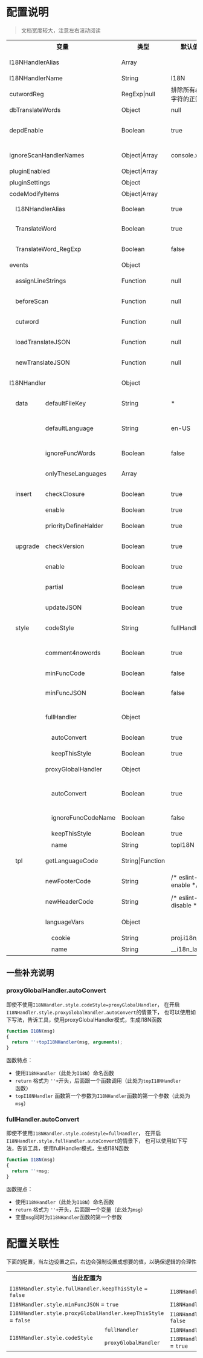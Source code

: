 配置说明
========

> 文档宽度较大，注意左右滚动阅读

<table class="table_big table_options">
	<tr>
		<th colspan="4">变量</th>
		<th>类型</th>
		<th>默认值</th>
		<th>描述</th>
		<th>备注</th>
	</tr>
	<tr><td colspan="4">I18NHandlerAlias</td><td>Array</td><td></td><td>I18NHandlerName的别名</td><td>I18NHandlerAlias优先级比ignoreScanHandlerNames低</td></tr>
	<tr><td colspan="4">I18NHandlerName</td><td>String</td><td>I18N</td><td>插入和运行时包裹的函数名</td><td></td></tr>
	<tr><td colspan="4">cutwordReg</td><td>RegExp|null</td><td>排除所有ascii字符的正则</td><td>提取分词的正则</td><td></td></tr>
	<tr><td colspan="4">dbTranslateWords</td><td>Object</td><td>null</td><td>外部导入的翻译数据</td><td></td></tr>
	<tr><td colspan="4">depdEnable</td><td>Boolean</td><td>true</td><td>是否开启向前版本兼容逻辑</td><td>向前兼容需要消耗一定的计算资源和时间，建议按照提示修改成最新的配置和接口</td></tr>
	<tr><td colspan="4">ignoreScanHandlerNames</td><td>Object|Array</td><td>console.xxxx</td><td>这些函数里面的调用或则声明，不进行扫描</td><td>函数名带有.，表示对成员方法的调用</td></tr>
	<tr><td colspan="4">pluginEnabled</td><td>Object|Array</td><td></td><td>当前安装和启用的插件</td><td>空数据则关闭所有，空对象则使用默认</td></tr>
	<tr><td colspan="4">pluginSettings</td><td>Object</td><td></td><td>插件的配置</td><td></td></tr>
	<tr><td colspan="4">codeModifyItems</td><td>Object|Array</td><td></td><td>设置操作的源码可修改的内容</td><td>空数据则关闭所有，空对象则使用默认</td></tr>
	<tr><td rowspan="3"></td><td colspan="3">I18NHandlerAlias</td><td>Boolean</td><td>true</td><td>将I18NHandlerAlias替换成I18NHandlerName</td><td></td></tr>
	<tr><td colspan="3">TranslateWord</td><td>Boolean</td><td>true</td><td>将提取的需要翻译的关键字，使用I18N函数包裹起来</td><td></td></tr>
	<tr><td colspan="3">TranslateWord_RegExp</td><td>Boolean</td><td>false</td><td>同TranslateWord，RegExp类型的开关</td><td></td></tr>
	<tr><td colspan="4">events</td><td>Object</td><td></td><td>面向定制化的监听事件</td><td></td></tr>
	<tr><td rowspan="5"></td><td colspan="3">assignLineStrings</td><td>Function</td><td>null</td><td>将分词结果绑定ast时触发，可调整分词和ast的对应关系</td><td></td></tr>
	<tr><td colspan="3">beforeScan</td><td>Function</td><td>null</td><td>逐步扫描源码ast树时触发，可对ast结构进行预处理&判断</td><td></td></tr>
	<tr><td colspan="3">cutword</td><td>Function</td><td>null</td><td>分词之后触发，可对分词结果进行优化</td><td></td></tr>
	<tr><td colspan="3">loadTranslateJSON</td><td>Function</td><td>null</td><td>从源码I18N函数体中提取到翻译数据时触发，可修改数据</td><td></td></tr>
	<tr><td colspan="3">newTranslateJSON</td><td>Function</td><td>null</td><td>生成新的I18N函数时触发，可对翻译数据进行再加工</td><td></td></tr>
	<tr><td colspan="4">I18NHandler</td><td>Object</td><td></td><td>注入到代码中的I18N函数的定制化配置</td><td></td></tr>
	<tr><td rowspan="29"></td><td>data</td><td colspan="2">defaultFileKey</td><td>String</td><td>*</td><td>函数默认标识，可标识出特定的I18N函数体</td><td>可以针对filekey，可以提供定制翻译结果</td></tr>
	<tr><td rowspan="3"></td><td colspan="2">defaultLanguage</td><td>String</td><td>en-US</td><td>当没有找到任何语言包 & 启动了comment4nowords, 使用这个语言，作为代码中的语言包</td><td></td></tr>
	<tr><td colspan="2">ignoreFuncWords</td><td>Boolean</td><td>false</td><td>翻译的时候，不参考代码中I18N里面的数据</td><td>启动后，如果dbTranslateWords没有数据，直接删除在I18N已有的翻译</td></tr>
	<tr><td colspan="2">onlyTheseLanguages</td><td>Array</td><td></td><td>只打包这个列表的语言包到代码中</td><td>数组为空则不受限制，传入多少种语言，就打包多少种</td></tr>
	<tr><td>insert</td><td colspan="2">checkClosure</td><td>Boolean</td><td>true</td><td>插入I18N函数前，检查插入位置，作用域不能是全局，必须闭包</td><td></td></tr>
	<tr><td rowspan="2"></td><td colspan="2">enable</td><td>Boolean</td><td>true</td><td>[总开关]是否插入新的I18N函数</td><td></td></tr>
	<tr><td colspan="2">priorityDefineHalder</td><td>Boolean</td><td>true</td><td>优先将新的I18N函数插入到define函数体中</td><td></td></tr>
	<tr><td>upgrade</td><td colspan="2">checkVersion</td><td>Boolean</td><td>true</td><td>函数版本号不同的时候，是否更新整个函数体</td><td></td></tr>
	<tr><td rowspan="3"></td><td colspan="2">enable</td><td>Boolean</td><td>true</td><td>[总开关]能否更新已插入代码中I18N函数体</td><td>已经初始化的I18N函数，不会主动更新</td></tr>
	<tr><td colspan="2">partial</td><td>Boolean</td><td>true</td><td>优先进行I18N函数的局部更新（只更新翻译数据）</td><td>是否能进行局部更新，受到众多因素影响，这只是一个开关</td></tr>
	<tr><td colspan="2">updateJSON</td><td>Boolean</td><td>true</td><td>是否更新代码中的翻译结果JSON</td><td>此配置只影响输出代码的结果，不会影响输出的JSON结果</td></tr>
	<tr><td>style</td><td colspan="2">codeStyle</td><td>String</td><td>fullHandler</td><td>优先使用的代码风格（fullHandler/proxyGlobalHandler）</td><td></td></tr>
	<tr><td rowspan="11"></td><td colspan="2">comment4nowords</td><td>Boolean</td><td>true</td><td>翻译结果JSON，输出所有提取到的关键字；没有翻译结果的关键字，以注释的形式插入</td><td></td></tr>
	<tr><td colspan="2">minFuncCode</td><td>Boolean</td><td>false</td><td>对插入的I18N进行代码压缩</td><td></td></tr>
	<tr><td colspan="2">minFuncJSON</td><td>Boolean</td><td>false</td><td>对插入到代码中的翻译结果JSON进行代码压缩</td><td>设置true，会导致 I18NHandler.style.comment4nowords 失效</td></tr>
	<tr><td colspan="2">fullHandler</td><td>Object</td><td></td><td>插入完整的I18N函数体，代码不依赖外部任何库或者函数</td><td></td></tr>
	<tr><td rowspan="2"></td><td>autoConvert</td><td>Boolean</td><td>true</td><td>将源码中类fullHandler写法的I18N函数，转换为标准的fullHandler</td><td></td></tr>
	<tr><td>keepThisStyle</td><td>Boolean</td><td>true</td><td>已经转的函数，是否维持此状态</td><td>权重高于autoConvert</td></tr>
	<tr><td colspan="2">proxyGlobalHandler</td><td>Object</td><td></td><td>在I18N函数体内，调用外部函数，代替插入过多代码的方式</td><td></td></tr>
	<tr><td rowspan="4"></td><td>autoConvert</td><td>Boolean</td><td>true</td><td>将源码中类proxyGlobal写法的I18N函数，转换为标准的proxyGlobalHandler</td><td></td></tr>
	<tr><td>ignoreFuncCodeName</td><td>Boolean</td><td>false</td><td>忽略源代码中解析出来的外部函数名，强制使用配置的函数名</td><td>如果原来有值，但不同，会触发更新；原来没有，则不会进行更新</td></tr>
	<tr><td>keepThisStyle</td><td>Boolean</td><td>true</td><td>已经转的函数，是否维持此状态</td><td>权重高于autoConvert</td></tr>
	<tr><td>name</td><td>String</td><td>topI18N</td><td>调用的外部函数名</td><td></td></tr>
	<tr><td>tpl</td><td colspan="2">getLanguageCode</td><td>String|Function</td><td></td><td>I18N函数体中，获取当前语言包的JS业务代码</td><td></td></tr>
	<tr><td rowspan="5"></td><td colspan="2">newFooterCode</td><td>String</td><td>/* eslint-enable */</td><td>新插入的I18N函数外包裹的内容-结束部分</td><td></td></tr>
	<tr><td colspan="2">newHeaderCode</td><td>String</td><td>/* eslint-disable */</td><td>新插入的I18N函数外包裹的内容-开始部分</td><td></td></tr>
	<tr><td colspan="2">languageVars</td><td>Object</td><td></td><td>getLanguageCode中可替换$LanguageVars.xxxx$的变量</td><td></td></tr>
	<tr><td rowspan="2"></td><td>cookie</td><td>String</td><td>proj.i18n_lan</td><td>获取语言包通用变量-cookie版</td><td></td></tr>
	<tr><td>name</td><td>String</td><td>__i18n_lan__</td><td>获取语言包通用变量</td><td></td></tr>
</table>


## 一些补充说明

### proxyGlobalHandler.autoConvert

即使不使用`I18NHandler.style.codeStyle=proxyGlobalHandler`，
在开启`I18NHandler.style.proxyGlobalHandler.autoConvert`的情景下，
也可以使用如下写法，告诉工具，使用proxyGlobalHandler模式，生成I18N函数

```javascript
function I18N(msg)
{
  return ''+topI18NHandler(msg, arguments);
}
```

函数特点：

 * 使用`I18NHandler`（此处为`I18N`）命名函数
 * `return` 格式为 `''+`开头，后面跟一个函数调用（此处为`topI18NHandler`函数）
 * `topI18NHandler` 函数第一个参数为`I18NHandler`函数的第一个参数（此处为`msg`）


### fullHandler.autoConvert

即使不使用`I18NHandler.style.codeStyle=fullHandler`，
在开启`I18NHandler.style.fullHandler.autoConvert`的情景下，
也可以使用如下写法，告诉工具，使用fullHandler模式，生成I18N函数

```javascript
function I18N(msg)
{
  return ''+msg;
}
```

函数提点：

 * 使用`I18NHandler`（此处为`I18N`）命名函数
 * `return` 格式为 `''+`开头，后面跟一个变量（此处为`msg`）
 * 变量`msg`同时为`I18NHandler`函数的第一个参数




# 配置关联性

下面的配置，当左边设置之后，右边会强制设置成想要的值，以确保逻辑的合理性

<table>
	<tr>
		<th colspan="2">当此配置为</th>
		<th>将强制设置成</th>
	</tr>
	<tr><td colspan="2"><code>I18NHandler.style.fullHandler.keepThisStyle</code> = <code>false</code></td><td><code>I18NHandler.style.fullHandler.autoConvert</code> = <code>false</code></td></tr>
	<tr><td colspan="2"><code>I18NHandler.style.minFuncJSON</code> = <code>true</code></td><td><code>I18NHandler.style.comment4nowords</code> = <code>false</code></td></tr>
	<tr><td colspan="2"><code>I18NHandler.style.proxyGlobalHandler.keepThisStyle</code> = <code>false</code></td><td><code>I18NHandler.style.proxyGlobalHandler.autoConvert</code> = <code>false</code></td></tr>
	<tr><td rowspan="2"><code>I18NHandler.style.codeStyle</code></td><td><code>fullHandler</code></td><td><code>I18NHandler.style.fullHandler.keepThisStyle</code> = <code>true</code></td></tr>
	<tr><td><code>proxyGlobalHandler</code></td><td><code>I18NHandler.style.proxyGlobalHandler.keepThisStyle</code> = <code>true</code></td></tr>
</table>
